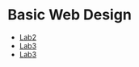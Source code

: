 <h1>Basic Web Design</h1>

<ul>
    <li><a href="Lab2/index.html" target="blank">Lab2</a></li>
    <li><a href="Lab3/index.html" target="blank">Lab3</a></li>
    <li><a href="Final/index.html" target="blank">Lab3</a></li>
</ul>
